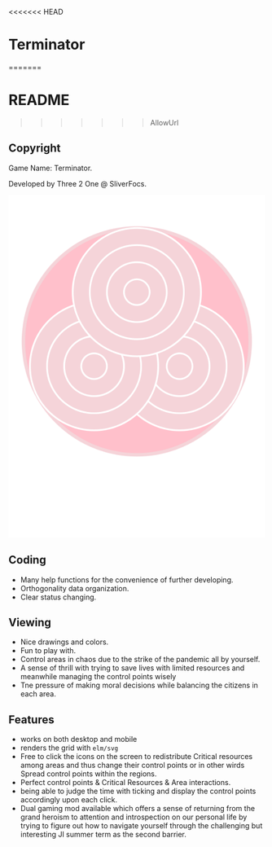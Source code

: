 <<<<<<< HEAD
# Terminator
=======
# README
>>>>>>> AllowUrl

## Copyright

Game Name: Terminator.

Developed by Three 2 One @ SliverFocs.

![US](./asset/logo.svg)

## Coding

- Many help functions for the convenience of further developing.
- Orthogonality data organization.
- Clear status changing.

## Viewing

- Nice drawings and colors.
- Fun to play with.
- Control areas in chaos due to the strike of the pandemic all by yourself. 
- A sense of thrill with trying to save lives with limited resources and meanwhile managing the control points wisely
- Tne pressure of making moral decisions while balancing the citizens in each area.

## Features

- works on both desktop and mobile
- renders the grid with `elm/svg`
- Free to click the icons on the screen to redistribute Critical resources among areas and thus change their control points or in other wirds Spread control points within the regions.
- Perfect control points & Critical Resources & Area interactions.
- being able to judge the time with ticking and display the control points accordingly upon each click.
- Dual gaming mod available which offers a sense of returning from the grand heroism to attention and introspection on our personal life by trying to figure out how to navigate yourself through the challenging but interesting JI summer term as the second barrier.
